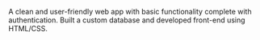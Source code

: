 A clean and user-friendly web app with basic functionality complete with authentication. Built a custom database and developed front-end using HTML/CSS.
